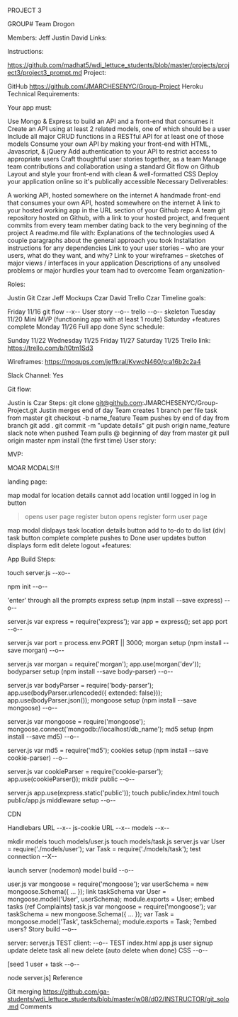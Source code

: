 PROJECT 3

GROUP# Team Drogon

Members:
Jeff
Justin
David
Links:

Instructions:

https://github.com/madhat5/wdi_lettuce_students/blob/master/projects/project3/project3_prompt.md
Project:

GitHub
https://github.com/JMARCHESENYC/Group-Project
Heroku
Technical Requirements:

Your app must:

Use Mongo & Express to build an API and a front-end that consumes it
Create an API using at least 2 related models, one of which should be a user
Include all major CRUD functions in a RESTful API for at least one of those models
Consume your own API by making your front-end with HTML, Javascript, & jQuery
Add authentication to your API to restrict access to appropriate users
Craft thoughtful user stories together, as a team
Manage team contributions and collaboration using a standard Git flow on Github
Layout and style your front-end with clean & well-formatted CSS
Deploy your application online so it's publically accessible
Necessary Deliverables:

A working API, hosted somewhere on the internet
A handmade front-end that consumes your own API, hosted somewhere on the internet
A link to your hosted working app in the URL section of your Github repo
A team git repository hosted on Github, with a link to your hosted project, and frequent commits from every team member dating back to the very beginning of the project
A readme.md file with:
Explanations of the technologies used
A couple paragraphs about the general approach you took
Installation instructions for any dependencies
Link to your user stories – who are your users, what do they want, and why?
Link to your wireframes – sketches of major views / interfaces in your application
Descriptions of any unsolved problems or major hurdles your team had to overcome
Team organization-

Roles:

Justin
Git Czar
Jeff
Mockups Czar
David
Trello Czar
Timeline goals:

Friday 11/16
git flow --x--
User story --o--
trello --o--
skeleton
Tuesday 11/20
Mini MVP
(functioning app with at least 1 route)
Saturday
+features complete
Monday 11/26
Full app done
Sync schedule:

Sunday 11/22
Wednesday 11/25
Friday 11/27
Saturday 11/25
Trello link: https://trello.com/b/t0tm1Sd3

Wireframes: https://moqups.com/jeffkral/KvwcN460/p:a16b2c2a4

Slack Channel: Yes

Git flow:

Justin is Czar
Steps:
git clone git@github.com:JMARCHESENYC/Group-Project.git
Justin merges end of day
Team creates 1 branch per file task
from master
git checkout -b name_feature
Team pushes by end of day
from branch
git add .
git commit -m "update details"
git push origin name_feature
slack note when pushed
Team pulls @ beginning of day
from master
git pull origin master
npm install (the first time)
User story:

MVP:

MOAR MODALS!!!

landing page:

map
modal for location details
cannot add location until logged in
log in button
> opens user page
register buton
> opens register form
user page

map
modal dislpays
task
location
details
button add to to-do
to do list (div)
task
button complete
complete pushes to Done
user updates button displays form
edit
delete
logout
+features:

App Build Steps:

touch server.js --xo--

npm init --o--

'enter' through all the prompts
express setup (npm install --save express) --o--

server.js
var express = require('express');
var app = express();
set app port --o--

server.js
var port = process.env.PORT || 3000;
morgan setup (npm install --save morgan) --o--

server.js
var morgan = require('morgan');
app.use(morgan('dev'));
bodyparser setup (npm install --save body-parser) --o--

server.js
var bodyParser = require('body-parser');
app.use(bodyParser.urlencoded({ extended: false}));
app.use(bodyParser.json());
mongoose setup (npm install --save mongoose) --o--

server.js
var mongoose = require('mongoose');
mongoose.connect('mongodb://localhost/db_name');
md5 setup (npm install --save md5) --o--

server.js
var md5 = require('md5');
cookies setup (npm install --save cookie-parser) --o--

server.js
var cookieParser = require('cookie-parser');
app.use(cookieParser());
mkdir public --o--

server.js
app.use(express.static('public'));
touch public/index.html
touch public/app.js
middleware setup --o--

CDN

Handlebars URL --x--
js-cookie URL --x--
models --x--

mkdir models
touch models/user.js
touch models/task.js
server.js
var User = require('./models/user');
var Task = require('./models/task');
test connection --X--

launch server (nodemon)
model build --o--

user.js
var mongoose = require('mongoose');
var userSchema = new mongoose.Schema({ ... });
link taskSchema
var User = mongoose.model('User', userSchema);
module.exports = User;
embed tasks (ref Complaints)
task.js
var mongoose = require('mongoose');
var taskSchema = new mongoose.Schema({ ... });
var Task = mongoose.model('Task', taskSchema);
module.exports = Task;
?embed users?
Story build --o--

server:
server.js
TEST
client: --o--
TEST
index.html
app.js
user
signup
update
delete
task
all
new
delete (auto delete when done)
CSS --o--

[seed 1 user + task --o--

node server.js]
Reference

Git merging
https://github.com/ga-students/wdi_lettuce_students/blob/master/w08/d02/INSTRUCTOR/git_solo.md
Comments

